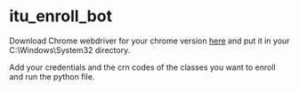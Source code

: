 # itu_enroll_bot
Download Chrome webdriver for your chrome version [here](https://googlechromelabs.github.io/chrome-for-testing/)
and put it in your C:\Windows\System32 directory. 

Add your credentials and the crn codes of the classes you want to enroll
and run the python file.
